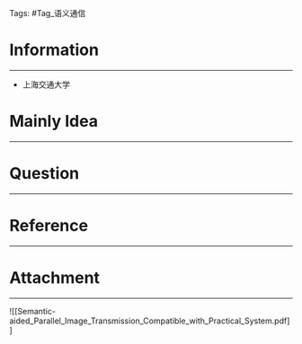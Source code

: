 Tags: #Tag_语义通信 
# Information
---
- 上海交通大学

# Mainly Idea
---


# Question
---


# Reference
---


# Attachment
---
![[Semantic-aided_Parallel_Image_Transmission_Compatible_with_Practical_System.pdf]]